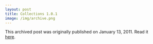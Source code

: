 ```yaml
---
layout: post
title: Collections 1.0.1
image: /img/archive.png
---
```

This archived post was originally published on January 13, 2011. Read it [here](/alex.ciobanu.org/indexe982.html).
